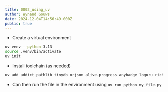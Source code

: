 ```yaml
---
title: 0002_using_uv
author: Wynand Gouws
date: 2024-12-04T14:56:49.000Z
public: true
---
```


- Create a virtual environment

```zsh
uv venv --python 3.13
source .venv/bin/activate
uv init
```

- Install toolchain (as needed)

```zsh
uv add addict pathlib tinydb orjson alive-progress anybadge loguru rich humanize arrow schedule pyspy configparser questionary typer httpx tenacity uv plumbum pydantic pyright regex thefuzz ruff robyn maturin polars pytest
```

- Can then run the file in the environment using `uv run python my_file.py`
